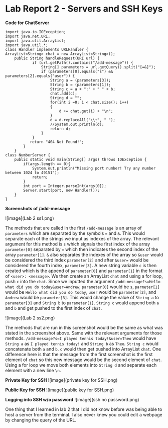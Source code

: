 # Lab Report 2 - Servers and SSH Keys 

**Code for ChatServer** 

```
import java.io.IOException;
import java.net.URI;
import java.util.ArrayList;
import java.util.*;  
class Handler implements URLHandler {
ArrayList<String> chat = new ArrayList<String>();
    public String handleRequest(URI url) {   
            if (url.getPath().contains("/add-message")) {
                String[] parameters = url.getQuery().split("[=&]");
                if (parameters[0].equals("s") && parameters[2].equals("user")) {
                    String a = (parameters[3]);
                    String b = (parameters[1]); 
                    String c = a + ":" + " " + b; 
                    chat.add(c); 
                    String d = "";
                    for(int i =0; i < chat.size(); i++)
                    {
                        d += chat.get(i) + "\n";   
                    }
                    d = d.replaceAll("\\+", " "); 
                    //System.out.println(d);
                    return d;
                }
            }
           return "404 Not Found!"; 
        }
    }
class NumberServer {
    public static void main(String[] args) throws IOException {
        if(args.length == 0){
            System.out.println("Missing port number! Try any number between 1024 to 49151");
            return;
        }
        int port = Integer.parseInt(args[0]);
        Server.start(port, new Handler());
    }
}
```
**Screenshots of /add-message**

![image](Lab 2 ss1.png)

The methods that are called in the first `/add-message` is an array of `parameters` which are separated by the symbols `=` and `&`. This would separate each of the strings we input as indexes of the array. The relevant argument for this method is `s` which signals the first index of the array `parameter[0]` separated by `=` which then indicates the second index of the array `parameter[1]`. `&` also separates the indexes of the array so `&user` would be considered the third index `parameter[2]` and after `&user=` would be considered the fourth index, `parameter[3]`. A new string variable `c` is then created which is the append of `parameter[0]` and `parameter[1]` in the format of `<user>: <message>`. We then create an ArrayList `chat` and using a for loop, push `c` into the `chat`. Since we inputted the argument `/add-message?s=Hello what did you do today&user=Andrew`, `parameter[0]` would be `s`, `parmeter[1]` would be `Hello what did you do today`, `user` would be `parameter[2]`, and `Andrew` would be `parameter[3]`. This would change the value of `String a` to `parameter[3]` and `String b` to `parameter[1]`. `String c` would append both `a` and `b` and get pushed to the first index of `chat`. 

![image](Lab 2 ss2.png)

The methods that are run in this screenshot would be the same as what was stated in the screenshot above. Same with the relevant arguments for those methods. `/add-message?s=I played tennis today!&user=Theo` would have `String a` as `I played tennis today!` and `String b` as `Theo`. `String c` would concatenate both `a` and `b`. `c` would then get pushed into ArrayList `chat`. One difference here is that the message from the first screenshot is the first element of `chat` so this new message would be the second element of `chat`. Using a for loop we  move both elements into `String d` and separate each element with a new line `\n`. 

**Private Key for SSH**
![image](private key for SSH.png)

**Public Key for SSH**
![image](public key for SSH.png) 

**Logging into SSH w/o password**
![image](ssh no password.png)

One thing that I learned in lab 2 that I did not know before was being able to host a server from the terminal. I also never knew you could edit a webpage by changing the query of the URL. 



